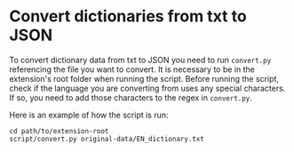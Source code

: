 # Convert dictionaries from txt to JSON

To convert dictionary data from txt to JSON you need to run `convert.py`
referencing the file you want to convert. It is necessary to be in the
extension's root folder when running the script. Before running the script,
check if the language you are converting from uses any special characters. If
so, you need to add those characters to the regex in `convert.py`.

Here is an example of how the script is run:

```zsh,bash
cd path/to/extension-root
script/convert.py original-data/EN_dictionary.txt
```
